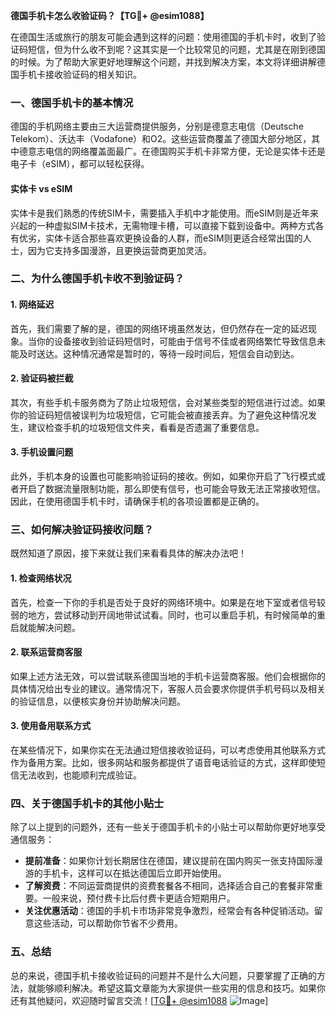 **德国手机卡怎么收验证码？【TG💪+ @esim1088】**

在德国生活或旅行的朋友可能会遇到这样的问题：使用德国的手机卡时，收到了验证码短信，但为什么收不到呢？这其实是一个比较常见的问题，尤其是在刚到德国的时候。为了帮助大家更好地理解这个问题，并找到解决方案，本文将详细讲解德国手机卡接收验证码的相关知识。

### 一、德国手机卡的基本情况

德国的手机网络主要由三大运营商提供服务，分别是德意志电信（Deutsche Telekom）、沃达丰（Vodafone）和O2。这些运营商覆盖了德国大部分地区，其中德意志电信的网络覆盖面最广。在德国购买手机卡非常方便，无论是实体卡还是电子卡（eSIM），都可以轻松获得。

#### 实体卡 vs eSIM

实体卡是我们熟悉的传统SIM卡，需要插入手机中才能使用。而eSIM则是近年来兴起的一种虚拟SIM卡技术，无需物理卡槽，可以直接下载到设备中。两种方式各有优劣，实体卡适合那些喜欢更换设备的人群，而eSIM则更适合经常出国的人士，因为它支持多国漫游，且更换运营商更加灵活。

### 二、为什么德国手机卡收不到验证码？

#### 1. 网络延迟

首先，我们需要了解的是，德国的网络环境虽然发达，但仍然存在一定的延迟现象。当你的设备接收到验证码短信时，可能由于信号不佳或者网络繁忙导致信息未能及时送达。这种情况通常是暂时的，等待一段时间后，短信会自动到达。

#### 2. 验证码被拦截

其次，有些手机卡服务商为了防止垃圾短信，会对某些类型的短信进行过滤。如果你的验证码短信被误判为垃圾短信，它可能会被直接丢弃。为了避免这种情况发生，建议检查手机的垃圾短信文件夹，看看是否遗漏了重要信息。

#### 3. 手机设置问题

此外，手机本身的设置也可能影响验证码的接收。例如，如果你开启了飞行模式或者开启了数据流量限制功能，那么即使有信号，也可能会导致无法正常接收短信。因此，在使用德国手机卡时，请确保手机的各项设置都是正确的。

### 三、如何解决验证码接收问题？

既然知道了原因，接下来就让我们来看看具体的解决办法吧！

#### 1. 检查网络状况

首先，检查一下你的手机是否处于良好的网络环境中。如果是在地下室或者信号较弱的地方，尝试移动到开阔地带试试看。同时，也可以重启手机，有时候简单的重启就能解决问题。

#### 2. 联系运营商客服

如果上述方法无效，可以尝试联系德国当地的手机卡运营商客服。他们会根据你的具体情况给出专业的建议。通常情况下，客服人员会要求你提供手机号码以及相关的验证信息，以便核实身份并协助解决问题。

#### 3. 使用备用联系方式

在某些情况下，如果你实在无法通过短信接收验证码，可以考虑使用其他联系方式作为备用方案。比如，很多网站和服务都提供了语音电话验证的方式，这样即使短信无法收到，也能顺利完成验证。

### 四、关于德国手机卡的其他小贴士

除了以上提到的问题外，还有一些关于德国手机卡的小贴士可以帮助你更好地享受通信服务：

- **提前准备**：如果你计划长期居住在德国，建议提前在国内购买一张支持国际漫游的手机卡，这样可以在抵达德国后立即开始使用。
- **了解资费**：不同运营商提供的资费套餐各不相同，选择适合自己的套餐非常重要。一般来说，预付费卡比后付费卡更适合短期用户。
- **关注优惠活动**：德国的手机卡市场非常竞争激烈，经常会有各种促销活动。留意这些活动，可以帮助你节省不少费用。

### 五、总结

总的来说，德国手机卡接收验证码的问题并不是什么大问题，只要掌握了正确的方法，就能够顺利解决。希望这篇文章能为大家提供一些实用的信息和技巧。如果你还有其他疑问，欢迎随时留言交流！[[TG💪+ @esim1088](https://t.me/s/esim1088) ![Image](https://i.postimg.cc/4NQfJmqS/Snipaste-2025-05-13-00-14-12.png)]